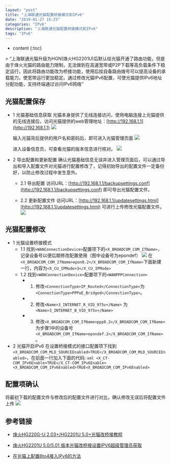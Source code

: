 ```yaml
---
layout: "post"
title: "上海联通光猫配置桥接模式和IPv6"
date: "2019-01-27 15:25"
categories: "IPv6"
description: "上海联通光猫配置桥接模式和IPv6"
tags: "IPv6"
---
```


* content
{:toc}

<div class="postImg" style="background-image:url(http://pjpst7ucp.bkt.clouddn.com/2018-9ed086df.png)"></div>
> “上海联通光猫升级为HGN(烽火HG2201U)后默认给光猫开通了路由功能，但是由于烽火光猫的路由能力限制，无法做到在高速宽带或P2P下载等高负载条件下稳定运行，因此将路由功能改为桥接功能，使用后挂自备路由拨号可以提高设备的承载能力，使宽带运行更加稳定。通过修改光猫IPv6配置，可使光猫提供IPv6地址分配功能，支持终端通过访问IPv6网络”

## 光猫配置保存
+ 1 光猫基础信息获取
光猫本身提供了无线连接访问，使用电脑连接上光猫提供的无线连接后，访问光猫提供的web管理地址：[http://192.168.1.1](http://192.168.1.1)
  ![](http://pjpst7ucp.bkt.clouddn.com/2019-063fa72f.png)

  输入光猫背后提供的用户名和密码后，即可进入光猫管理页面
  ![](http://pjpst7ucp.bkt.clouddn.com/2019-e36641ab.png)

  进入设备信息页，可查看光猫的版本信息进行核对。
  ![](http://pjpst7ucp.bkt.clouddn.com/2019-2d302a76.png)

+ 2 导出配置和更新配置
  确认光猫基础信息无误并进入管理页面后，可以通过导出和导入配置文件对光猫进行配置修改了，记得初始导出的配置文件一定备份好，以防止修改过程中发生意外。
  * 2.1 导出配置
  访问URL：[http://192.168.1.1/backupsettings.conf](http://192.168.1.1/backupsettings.conf) 即可导出光猫配置文件。

  * 2.2 更新配置文件
  访问URL：[http://192.168.1.1/updatesettings.html](http://192.168.1.1/updatesettings.html)  可进行上传修改光猫配置文件。
  ![](http://pjpst7ucp.bkt.clouddn.com/2019-248a7b42.png)

## 光猫配置修改
+ 1 光猫设置桥接模式
  - 1.1 找到`<WANConnectionDevice>`配置项下的`<X_BROADCOM_COM_IfName>`，记录设备号以便后期修改配置使用（图中设备号为epondef）
  ![](http://pjpst7ucp.bkt.clouddn.com/2019-94108adf.png)
  在`<X_BROADCOM_COM_IfName>epon0.2</X_BROADCOM_COM_IfName>`下面新建一行，内容为`<X_CU_IPMode>3</X_CU_IPMode>`
  - 1.2  找到`<WANConnectionDevice>`配置项下的`<WANPPPConnection>`
    * 1) 修改`<ConnectionType>IP_Routed</ConnectionType>`为 `<ConnectionType>PPPoE_Bridged</ConnectionType>`。
    * 2) 修改`<Name>3_INTERNET_R_VID_975v</Name>`
  为 `<Name>3_INTERNET_B_VID_975v</Name>`
    * 3) 修改`<X_BROADCOM_COM_IfName>ppp0.2</X_BROADCOM_COM_IfName>`为步骤1中的设备号 `<X_BROADCOM_COM_IfName>epondef.2</X_BROADCOM_COM_IfName>`。
+ 2 光猫开启IPv6
在设置桥接模式的接口配置项下找到`<X_BROADCOM_COM_MLD_SOURCEEnabled>TRUE</X_BROADCOM_COM_MLD_SOURCEEnabled>`，在前面一行加入下面的代码:
      ```xml
      <X_CT-COM_IPv6Enable>TRUE</X_CT-COM_IPv6Enable>
      <X_BROADCOM_COM_IPv6Enabled>TRUE<X_BROADCOM_COM_IPv6Enabled>
      ```

## 配置项确认
  将最初下载的配置文件与修改后的配置文件进行对比，确认修改无误后将配置文件上传
  ![](http://pjpst7ucp.bkt.clouddn.com/2019-b5550e42.png)
## 参考链接

* [烽火HG220G-U 2.03+/HG2201U 5.0+光猫改桥接教程](https://guanggai.org/thread-459-1-1.html)

* [烽火HG2201U 5.0/5.01 版本光猫改桥接设置IPV6超级管理员获取](https://blog.acesheep.com/index.php/archives/608/)

* [在光猫上配置6to4接入IPv6的方法](http://koolshare.cn/thread-30834-1-1.html)

